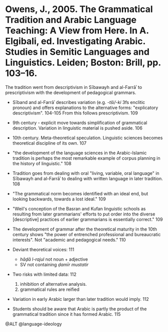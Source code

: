 # Owens, J., 2005. The Grammatical Tradition and Arabic Language Teaching: A View from Here. In A. Elgibali, ed. Investigating Arabic. Studies in Semitic Languages and Linguistics. Leiden; Boston: Brill, pp. 103–16.

The tradition went from descriptivism in Sībawayh and al-Farrāʾ to prescriptivism with the development of pedagogical grammars.

- Sīband and al-Farrāʾ describes variation (e.g. *-tši/-ki* 3fs enclitic pronoun) and offers explanations to the alternative forms: "explicatory descriptivism". 104-105 From this follows prescriptivism. 109

- 9th century - explicit move towards simplification of grammatical description. Variation in linguistic material is pushed aside. 106

- 10th century. Meta-theoretical speculation. Linguistic sciences becomes theoretical discipline of its own. 107

- "the development of the language sciences in the Arabic-Islamic tradition is perhaps the most remarkable example of corpus planning in the history of linguistic." 108 

- Tradition goes from dealing with oral "living, variable, oral language" in Sībawayh and al-Farrāʾ to dealing with written language in later tradition. 108

- "The grammatical norm becomes identified with an ideal end, but looking backwards, towards a lost ideal." 109

- "Weil's conception of the Basran and Kufan linguistic schools as resulting from later grammarians' efforts to put order into the diverse [descriptive] practices of earlier grammarians is essentially correct." 109

- The development of grammar after the theoretical maturity in the 10th century shows "the power of entrenched professional and bureaucratic interests". Not "academic and pedagogical needs." 110

- Deviant theoretical voices: 111
    - *hāḏā l-rajul* not noun + adjective
    - SV not containing *ḍamīr mustatir*

- Two risks with limited data: 112
    1. inhibition of alternative analysis.
    2. grammatical rules are reified

- Variation in early Arabic larger than later tradition would imply. 112

- Students should be aware that Arabic is partly the product of the grammatical tradition since it has formed Arabic. 115

@ALT
@language-ideology

